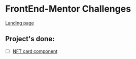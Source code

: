 # FrontEnd-Mentor Challenges

[Landing page](https://friendly-leavitt-a69012.netlify.app/)

## Project's done:

- [ ] [NFT card component](https://friendly-leavitt-a69012.netlify.app/1-nft-preview-card-component/frontend-1)
